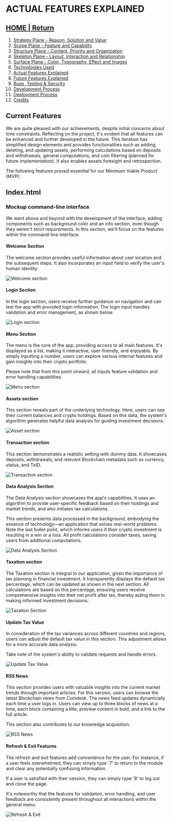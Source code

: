 # ACTUAL FEATURES EXPLAINED

## [HOME | Return](https://github.com/plexoio/tenam/blob/main/README.md)

1. [Strategy Plane - Reason, Solution and Value](https://github.com/plexoio/tenam/blob/main/documentation/assets/readme/strategy.md)
2. [Scope Plane - Feature and Capability](https://github.com/plexoio/tenam/blob/main/documentation/assets/readme/scope.md)
3. [Structure Plane - Content, Priority and Organization](https://github.com/plexoio/tenam/blob/main/documentation/assets/readme/structure.md)
4. [Skeleton Plane - Layout, Interaction and Relationship](https://github.com/plexoio/tenam/blob/main/documentation/assets/readme/skeleton.md)
5. [Surface Plane - Color, Typography, Effect and Images](https://github.com/plexoio/tenam/blob/main/documentation/assets/readme/surface.md)
6. [Technologies Used](https://github.com/plexoio/tenam/blob/main/documentation/assets/readme/technologies.md)
7. [Actual Features Explained](https://github.com/plexoio/tenam/blob/main/documentation/assets/readme/actual_features.md)
8. [Future Features Explained](https://github.com/plexoio/tenam/blob/main/documentation/assets/readme/future_features.md)
9. [Bugs, Testing & Security](https://github.com/plexoio/tenam/blob/main/documentation/assets/readme/bugs_testing.md)
10. [Development Process](https://github.com/plexoio/tenam/blob/main/documentation/assets/readme/development.md)
11. [Deployment Process](https://github.com/plexoio/tenam/blob/main/documentation/assets/readme/deployment.md)
12. [Credits](https://github.com/plexoio/tenam/blob/main/documentation/assets/readme/credits.md)

## Current Features <a name="features"></a>

We are quite pleased with our achievements, despite initial concerns about time constraints. Reflecting on the project, it's evident that all features can be enhanced and further developed in the future. This iteration has simplified design elements and provides functionalities such as adding, deleting, and updating assets, performing calculations based on deposits and withdrawals, general computations, and coin filtering (planned for future implementation). It also enables assets foresight and retrospection.

The following features proved essential for our Minimum Viable Product (MVP):

## Index.html

### Mockup command-line interface

We went above and beyond with the development of the interface, adding components such as background color and an info section, even though they weren't strict requirements. In this section, we'll focus on the features within the command-line interface.

#### Welcome Section

The welcome section provides useful information about user location and the subsequent steps. It also incorporates an input field to verify the user's human identity.

![Welcome section](https://github.com/plexoio/tenam/blob/main/documentation/assets/img/welcome.png)

#### Login Section

In the login section, users receive further guidance on navigation and can test the app with provided login information. The login input handles validation and error management, as shown below.

![Login section](https://github.com/plexoio/tenam/blob/main/documentation/assets/img/login.png)

#### Menu Section

The menu is the core of the app, providing access to all main features. It's displayed as a list, making it interactive, user-friendly, and enjoyable. By simply inputting a number, users can explore various internal features and gain insights into their crypto portfolio.

Please note that from this point onward, all inputs feature validation and error handling capabilities.

![Menu section](https://github.com/plexoio/tenam/blob/main/documentation/assets/img/menu.png)

#### Assets section

This section reveals part of the underlying technology. Here, users can see their current balances and crypto holdings. Based on this data, the system's algorithm generates helpful data analysis for guiding investment decisions.

![Asset section](https://github.com/plexoio/tenam/blob/main/documentation/assets/img/asset.png)

#### Transaction section

This section demonstrates a realistic setting with dummy data. It showcases deposits, withdrawals, and relevant Blockchain metadata such as currency, status, and TxID.

![Transaction section](https://github.com/plexoio/tenam/blob/main/documentation/assets/img/transaction.png)

#### Data Analysis Section

The Data Analysis section showcases the app's capabilities. It uses an algorithm to provide user-specific feedback based on their holdings and market trends, and also initiates tax calculations. 

This section presents data processed in the background, embodying the essence of technology—an application that solves real-world problems. Note the last bullet point, which informs users if their crypto investment is resulting in a win or a loss. All profit calculations consider taxes, saving users from additional computations.

![Data Analysis Section](https://github.com/plexoio/tenam/blob/main/documentation/assets/img/data_analysis.png)

#### Taxation section

The Taxation section is integral to our application, given the importance of tax planning in financial investment. It transparently displays the default tax percentage, which can be updated as shown in the next section. All calculations are based on this percentage, ensuring users receive comprehensive insights into their net profit after tax, thereby aiding them in making informed investment decisions.

![Taxation Section](https://github.com/plexoio/tenam/blob/main/documentation/assets/img/taxation.png)


#### Update Tax Value

In consideration of the tax variances across different countries and regions, users can adjust the default tax value in this section. This adjustment allows for a more accurate data analysis.

Take note of the system's ability to validate requests and handle errors.

![Update Tax Value](https://github.com/plexoio/tenam/blob/main/documentation/assets/img/update_tax.png)

#### RSS News

This section provides users with valuable insights into the current market trends through important articles. For this version, users can browse the latest Blockchain news from Coindesk. The news feed updates dynamically each time a user logs in. Users can view up to three blocks of news at a time, each block containing a title, preview content in bold, and a link to the full article.

This section also contributes to our knowledge acquisition.

![RSS News](https://github.com/plexoio/tenam/blob/main/documentation/assets/img/rss.png)

#### Refresh & Exit Features

The refresh and exit features add convenience for the user. For instance, if a user feels overwhelmed, they can simply type '7' to return to the module and clear any potentially confusing information.

If a user is satisfied with their session, they can simply type '8' to log out and close the page.

It's noteworthy that the features for validation, error handling, and user feedback are consistently present throughout all interactions within the general menu.

![Refresh & Exit](https://github.com/plexoio/tenam/blob/main/documentation/assets/img/refresh_exit.png)

